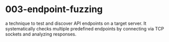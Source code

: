# 003-endpoint-fuzzing
a technique to test and discover API endpoints on a target server. It systematically checks multiple predefined endpoints by connecting via TCP sockets and analyzing responses.
